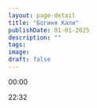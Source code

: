 ```yaml
---
layout: page-detail
title: "Богиня Кали"
publishDate: 01-01-2025
description: ""
tags:
image:
draft: false
---
```


00:00 

22:32 

  
